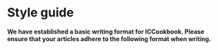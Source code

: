 # Style guide

**We have established a basic writing format for ICCookbook. Please ensure that your articles adhere to the following format when writing.**

